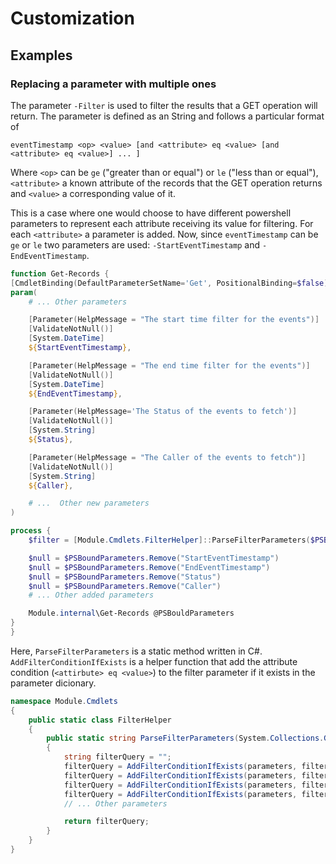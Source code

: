 # Customization

## Examples

### Replacing a parameter with multiple ones

The parameter `-Filter` is used to filter the results that a GET operation will return. 
The parameter is defined as an String and follows a particular format of 

```
eventTimestamp <op> <value> [and <attribute> eq <value> [and <attribute> eq <value>] ... ]
```

Where `<op>` can be `ge` ("greater than or equal") or `le` ("less than or equal"), `<attribute>` a known attribute of the records that the GET operation returns and `<value>` a corresponding value of it.

This is a case where one would choose to have different powershell parameters to represent each attribute receiving its value for filtering.
For each `<attribute>` a parameter is added.
Now, since `eventTimestamp` can be `ge` or `le` two parameters are used: `-StartEventTimestamp` and `-EndEventTimestamp`.


```powershell
function Get-Records {
[CmdletBinding(DefaultParameterSetName='Get', PositionalBinding=$false)]
param(
    # ... Other parameters

    [Parameter(HelpMessage = "The start time filter for the events")]
    [ValidateNotNull()]
    [System.DateTime]
    ${StartEventTimestamp},

    [Parameter(HelpMessage = "The end time filter for the events")]
    [ValidateNotNull()]
    [System.DateTime]
    ${EndEventTimestamp},

    [Parameter(HelpMessage='The Status of the events to fetch')]
    [ValidateNotNull()]
    [System.String]
    ${Status},

    [Parameter(HelpMessage = "The Caller of the events to fetch")]
    [ValidateNotNull()]
    [System.String]
    ${Caller},

    # ...  Other new parameters
)

process {
    $filter = [Module.Cmdlets.FilterHelper]::ParseFilterParameters($PSBoundParameters)

    $null = $PSBoundParameters.Remove("StartEventTimestamp")
    $null = $PSBoundParameters.Remove("EndEventTimestamp")
    $null = $PSBoundParameters.Remove("Status")
    $null = $PSBoundParameters.Remove("Caller")
    # ... Other added parameters

    Module.internal\Get-Records @PSBouldParameters
}
}
```

Here, `ParseFilterParameters` is a static method written in C#. 
`AddFilterConditionIfExists` is a helper function that add the attribute condition (`<attirbute> eq <value>`) to the filter parameter if it exists in the parameter dicionary.

```csharp
namespace Module.Cmdlets
{
    public static class FilterHelper
    {
        public static string ParseFilterParameters(System.Collections.Generic.Dictionary<string, object> parameters)
        {
            string filterQuery = "";
            filterQuery = AddFilterConditionIfExists(parameters, filterQuery, "StartEventTimestamp");
            filterQuery = AddFilterConditionIfExists(parameters, filterQuery, "EndEventTimestamp");
            filterQuery = AddFilterConditionIfExists(parameters, filterQuery, "Status");
            filterQuery = AddFilterConditionIfExists(parameters, filterQuery, "Caller");
            // ... Other parameters

            return filterQuery;
        }
    }
}
```
